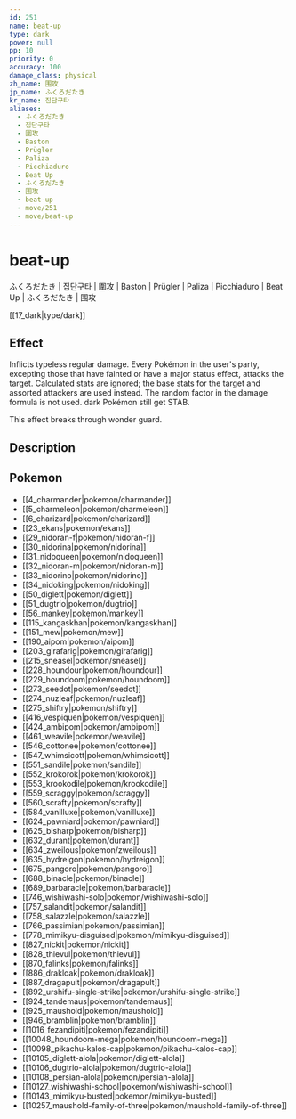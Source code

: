 ```yaml
---
id: 251
name: beat-up
type: dark
power: null
pp: 10
priority: 0
accuracy: 100
damage_class: physical
zh_name: 围攻
jp_name: ふくろだたき
kr_name: 집단구타
aliases:
  - ふくろだたき
  - 집단구타
  - 圍攻
  - Baston
  - Prügler
  - Paliza
  - Picchiaduro
  - Beat Up
  - ふくろだたき
  - 围攻
  - beat-up
  - move/251
  - move/beat-up
---
```

# beat-up
    
ふくろだたき | 집단구타 | 圍攻 | Baston | Prügler | Paliza | Picchiaduro | Beat Up | ふくろだたき | 围攻

[[17_dark|type/dark]]

## Effect

Inflicts typeless regular damage.  Every Pokémon in the user's party, excepting those that have fainted or have a major status effect, attacks the target.  Calculated stats are ignored; the base stats for the target and assorted attackers are used instead.  The random factor in the damage formula is not used.  dark Pokémon still get STAB.

This effect breaks through wonder guard.

## Description



## Pokemon

- [[4_charmander|pokemon/charmander]]
- [[5_charmeleon|pokemon/charmeleon]]
- [[6_charizard|pokemon/charizard]]
- [[23_ekans|pokemon/ekans]]
- [[29_nidoran-f|pokemon/nidoran-f]]
- [[30_nidorina|pokemon/nidorina]]
- [[31_nidoqueen|pokemon/nidoqueen]]
- [[32_nidoran-m|pokemon/nidoran-m]]
- [[33_nidorino|pokemon/nidorino]]
- [[34_nidoking|pokemon/nidoking]]
- [[50_diglett|pokemon/diglett]]
- [[51_dugtrio|pokemon/dugtrio]]
- [[56_mankey|pokemon/mankey]]
- [[115_kangaskhan|pokemon/kangaskhan]]
- [[151_mew|pokemon/mew]]
- [[190_aipom|pokemon/aipom]]
- [[203_girafarig|pokemon/girafarig]]
- [[215_sneasel|pokemon/sneasel]]
- [[228_houndour|pokemon/houndour]]
- [[229_houndoom|pokemon/houndoom]]
- [[273_seedot|pokemon/seedot]]
- [[274_nuzleaf|pokemon/nuzleaf]]
- [[275_shiftry|pokemon/shiftry]]
- [[416_vespiquen|pokemon/vespiquen]]
- [[424_ambipom|pokemon/ambipom]]
- [[461_weavile|pokemon/weavile]]
- [[546_cottonee|pokemon/cottonee]]
- [[547_whimsicott|pokemon/whimsicott]]
- [[551_sandile|pokemon/sandile]]
- [[552_krokorok|pokemon/krokorok]]
- [[553_krookodile|pokemon/krookodile]]
- [[559_scraggy|pokemon/scraggy]]
- [[560_scrafty|pokemon/scrafty]]
- [[584_vanilluxe|pokemon/vanilluxe]]
- [[624_pawniard|pokemon/pawniard]]
- [[625_bisharp|pokemon/bisharp]]
- [[632_durant|pokemon/durant]]
- [[634_zweilous|pokemon/zweilous]]
- [[635_hydreigon|pokemon/hydreigon]]
- [[675_pangoro|pokemon/pangoro]]
- [[688_binacle|pokemon/binacle]]
- [[689_barbaracle|pokemon/barbaracle]]
- [[746_wishiwashi-solo|pokemon/wishiwashi-solo]]
- [[757_salandit|pokemon/salandit]]
- [[758_salazzle|pokemon/salazzle]]
- [[766_passimian|pokemon/passimian]]
- [[778_mimikyu-disguised|pokemon/mimikyu-disguised]]
- [[827_nickit|pokemon/nickit]]
- [[828_thievul|pokemon/thievul]]
- [[870_falinks|pokemon/falinks]]
- [[886_drakloak|pokemon/drakloak]]
- [[887_dragapult|pokemon/dragapult]]
- [[892_urshifu-single-strike|pokemon/urshifu-single-strike]]
- [[924_tandemaus|pokemon/tandemaus]]
- [[925_maushold|pokemon/maushold]]
- [[946_bramblin|pokemon/bramblin]]
- [[1016_fezandipiti|pokemon/fezandipiti]]
- [[10048_houndoom-mega|pokemon/houndoom-mega]]
- [[10098_pikachu-kalos-cap|pokemon/pikachu-kalos-cap]]
- [[10105_diglett-alola|pokemon/diglett-alola]]
- [[10106_dugtrio-alola|pokemon/dugtrio-alola]]
- [[10108_persian-alola|pokemon/persian-alola]]
- [[10127_wishiwashi-school|pokemon/wishiwashi-school]]
- [[10143_mimikyu-busted|pokemon/mimikyu-busted]]
- [[10257_maushold-family-of-three|pokemon/maushold-family-of-three]]

